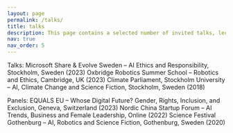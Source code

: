 ```yaml
---
layout: page
permalink: /talks/
title: talks
description: This page contains a selected number of invited talks, lectures and panel discussions. Please be in touch if you wish me to speak at an event or join a panel. 
nav: true
nav_order: 5
---
```


Talks: 
Microsoft Share & Evolve Sweden – AI Ethics and Responsibility, Stockholm, Sweden (2023)
Oxbridge Robotics Summer School – Robotics and Ethics, Cambridge, UK (2023)
Climate Parliament, Stockholm University – AI, Climate Change and Science Fiction, Stockholm, Sweden (2018)

Panels:
EQUALS EU – Whose Digital Future? Gender, Rights, Inclusion, and Exclusion, Geneva, Switzerland (2023)
Nordic China Startup Forum – AI Trends, Business and Female Leadership, Online (2022)
Science Festival Gothenburg – AI, Robotics and Science Fiction, Gothenburg, Sweden (2020)


